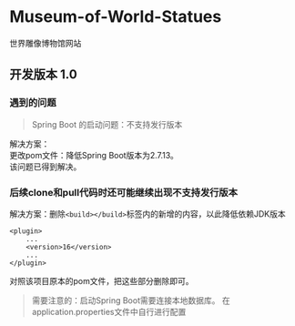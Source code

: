 # Museum-of-World-Statues
世界雕像博物馆网站

## 开发版本 1.0
### 遇到的问题
>Spring Boot 的启动问题：不支持发行版本

解决方案：  
更改pom文件：降低Spring Boot版本为2.7.13。  
该问题已得到解决。

### 后续clone和pull代码时还可能继续出现不支持发行版本
解决方案：删除`<build></build>`标签内的新增的内容，以此降低依赖JDK版本
```
<plugin>
    ...
    <version>16</version>
    ...
</plugin>
```
对照该项目原本的pom文件，把这些部分删除即可。  
>需要注意的：启动Spring Boot需要连接本地数据库。
> 在application.properties文件中自行进行配置
